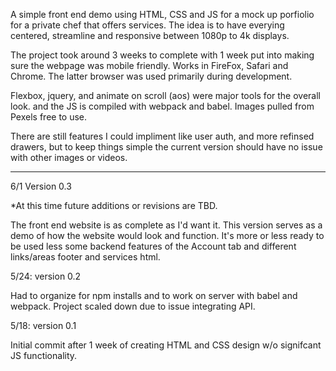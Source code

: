 A simple front end demo using HTML, CSS and JS for a mock up porfiolio for a private chef that offers services. The idea is to have everying centered, streamline and responsive between 1080p to 4k displays. 

The project took around 3 weeks to complete with 1 week put into making sure the webpage was mobile friendly. Works in FireFox, Safari and Chrome. The latter browser was used primarily during development. 

Flexbox, jquery, and animate on scroll (aos) were major tools for the overall look. and the JS is compiled with webpack and babel. Images pulled from Pexels free to use. 

There are still features I could impliment like user auth, and more refinsed drawers, but to keep things simple the current version should have no issue with other images or videos. 

---------------------

6/1 Version 0.3

*At this time future additions or revisions are TBD.  

The front end website is as complete as I'd want it. This version serves as a demo of how the website would look and function. It's more or less ready to be used less some backend features of the Account tab and different links/areas footer and services html. 

5/24: version 0.2

Had to organize for npm installs and to work on server with babel and webpack. Project scaled down due to issue integrating API. 

5/18: version 0.1

Initial commit after 1 week of creating HTML and CSS design w/o signifcant JS functionality.